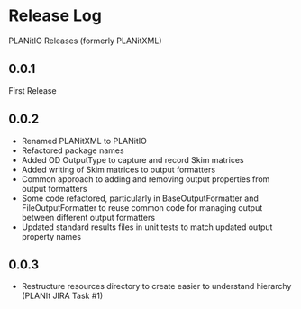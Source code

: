 # Release Log

PLANitIO  Releases (formerly PLANitXML)

## 0.0.1

First Release

## 0.0.2

* Renamed PLANitXML to PLANitIO
* Refactored package names 
* Added OD OutputType to capture and record Skim matrices
* Added writing of Skim matrices to output formatters
* Common approach to adding and removing output properties from output formatters
* Some code refactored, particularly in BaseOutputFormatter and FileOutputFormatter to reuse common code for managing output between different output formatters
* Updated standard results files in unit tests to match updated output property names

## 0.0.3

* Restructure resources directory to create easier to understand hierarchy (PLANIt JIRA Task #1)